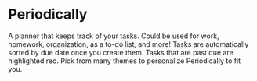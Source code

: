 # Periodically

A planner that keeps track of your tasks. Could be used for work, homework, organization, as a to-do list, and more! Tasks are automatically sorted by due date once you create them. Tasks that are past due are highlighted red. Pick from many themes to personalize Periodically to fit you.
